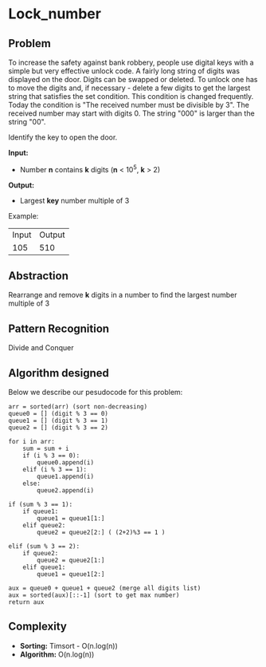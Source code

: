# Lock_number

## Problem

To increase the safety against bank robbery, people use digital keys with a simple but very effective unlock code. A fairly long string of digits was displayed on the door. Digits can be swapped or deleted. To unlock one has to move the digits and, if necessary - delete a few digits to get the largest string that satisfies the set condition. This condition is changed frequently. Today the condition is "The received number must be divisible by 3". The received number may start with digits 0. The string "000" is larger than the string "00".

Identify the key to open the door.

**Input:**

- Number **n** contains **k** digits (**n** < 10<sup>5</sup>, **k** > 2)

**Output:**

- Largest **key** number multiple of 3

Example:


<table>
<tbody>
<tr>
<td>Input</td>
<td>Output</td>
</tr>
<tr>
<td>
105
</td>
<td>
510
</td>
</tr>
</tbody>
</table>

## Abstraction

Rearrange and remove **k** digits in a number to find the largest number multiple of 3

## Pattern Recognition

Divide and Conquer

## Algorithm designed

Below we describe our pesudocode for this problem:

```
arr = sorted(arr) (sort non-decreasing)
queue0 = [] (digit % 3 == 0)
queue1 = [] (digit % 3 == 1)
queue2 = [] (digit % 3 == 2)

for i in arr:
    sum = sum + i
    if (i % 3 == 0):
        queue0.append(i)
    elif (i % 3 == 1):
        queue1.append(i)
    else:
        queue2.append(i)
        
if (sum % 3 == 1):
    if queue1:
        queue1 = queue1[1:]
    elif queue2:
        queue2 = queue2[2:] ( (2+2)%3 == 1 )

elif (sum % 3 == 2):
    if queue2:
        queue2 = queue2[1:] 
    elif queue1:
        queue1 = queue1[2:]
        
aux = queue0 + queue1 + queue2 (merge all digits list)
aux = sorted(aux)[::-1] (sort to get max number)
return aux
```

## Complexity

- **Sorting:** Timsort - O(n.log(n))
- **Algorithm:** O(n.log(n))
